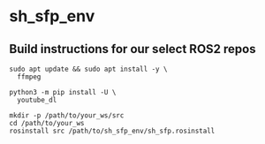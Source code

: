 # sh_sfp_env

## Build instructions for our select ROS2 repos

```
sudo apt update && sudo apt install -y \
  ffmpeg

python3 -m pip install -U \
  youtube_dl

mkdir -p /path/to/your_ws/src
cd /path/to/your_ws
rosinstall src /path/to/sh_sfp_env/sh_sfp.rosinstall
```
